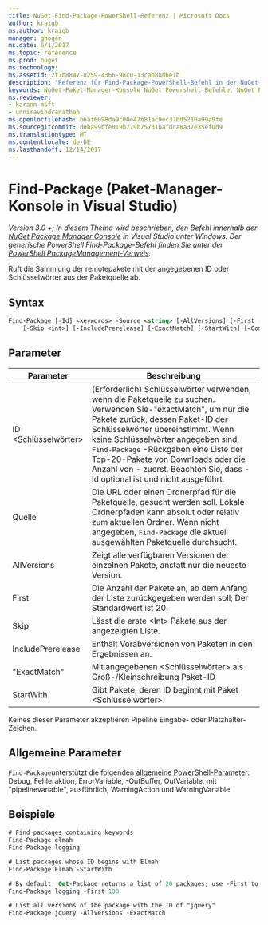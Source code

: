 ```yaml
---
title: NuGet-Find-Package-PowerShell-Referenz | Microsoft Docs
author: kraigb
ms.author: kraigb
manager: ghogen
ms.date: 6/1/2017
ms.topic: reference
ms.prod: nuget
ms.technology: 
ms.assetid: 2f7b8847-8259-4366-98c0-13cab88d6e1b
description: "Referenz für Find-Package-PowerShell-Befehl in der NuGet-Paket-Manager-Konsole in Visual Studio."
keywords: NuGet-Paket-Manager-Konsole NuGet Powershell-Befehle, NuGet Powershell-Referenz, Find-Package
ms.reviewer:
- karann-msft
- unniravindranathan
ms.openlocfilehash: b6af6098da9c00e47b81ac9ec37bd5210a99a9fe
ms.sourcegitcommit: d0ba99bfe019b779b75731bafdca8a37e35ef0d9
ms.translationtype: MT
ms.contentlocale: de-DE
ms.lasthandoff: 12/14/2017
---
```

# <a name="find-package-package-manager-console-in-visual-studio"></a>Find-Package (Paket-Manager-Konsole in Visual Studio)

*Version 3.0 +; In diesem Thema wird beschrieben, den Befehl innerhalb der [NuGet Package Manager Console](Package-Manager-Console.md) in Visual Studio unter Windows. Der generische PowerShell Find-Package-Befehl finden Sie unter der [PowerShell PackageManagement-Verweis](https://docs.microsoft.com/powershell/module/packagemanagement/?view=powershell-6).*

Ruft die Sammlung der remotepakete mit der angegebenen ID oder Schlüsselwörter aus der Paketquelle ab.

## <a name="syntax"></a>Syntax

```ps
Find-Package [-Id] <keywords> -Source <string> [-AllVersions] [-First [<int>]]
    [-Skip <int>] [-IncludePrerelease] [-ExactMatch] [-StartWith] [<CommonParameters>]
```

## <a name="parameters"></a>Parameter

| Parameter | Beschreibung |
| --- | --- |
| ID &lt;Schlüsselwörter&gt; | (Erforderlich) Schlüsselwörter verwenden, wenn die Paketquelle zu suchen. Verwenden Sie-"exactMatch", um nur die Pakete zurück, dessen Paket-ID der Schlüsselwörter übereinstimmt. Wenn keine Schlüsselwörter angegeben sind, `Find-Package` -Rückgaben eine Liste der Top-20-Pakete von Downloads oder die Anzahl von - zuerst. Beachten Sie, dass - Id optional ist und nicht ausgeführt. |
| Quelle | Die URL oder einen Ordnerpfad für die Paketquelle, gesucht werden soll. Lokale Ordnerpfaden kann absolut oder relativ zum aktuellen Ordner. Wenn nicht angegeben, `Find-Package` die aktuell ausgewählten Paketquelle durchsucht. |
| AllVersions | Zeigt alle verfügbaren Versionen der einzelnen Pakete, anstatt nur die neueste Version. |
| First | Die Anzahl der Pakete an, ab dem Anfang der Liste zurückgegeben werden soll; Der Standardwert ist 20. |
| Skip | Lässt die erste &lt;Int&gt; Pakete aus der angezeigten Liste.  |
| IncludePrerelease | Enthält Vorabversionen von Paketen in den Ergebnissen an. |
| "ExactMatch" | Mit angegebenen &lt;Schlüsselwörter&gt; als Groß-/Kleinschreibung Paket-ID |
| StartWith | Gibt Pakete, deren ID beginnt mit Paket &lt;Schlüsselwörter&gt;. |

Keines dieser Parameter akzeptieren Pipeline Eingabe- oder Platzhalter-Zeichen.

## <a name="common-parameters"></a>Allgemeine Parameter

`Find-Package`unterstützt die folgenden [allgemeine PowerShell-Parameter](http://go.microsoft.com/fwlink/?LinkID=113216): Debug, Fehleraktion, ErrorVariable, -OutBuffer, OutVariable, mit "pipelinevariable", ausführlich, WarningAction und WarningVariable.

## <a name="examples"></a>Beispiele

```ps
# Find packages containing keywords
Find-Package elmah
Find-Package logging

# List packages whose ID begins with Elmah
Find-Package Elmah -StartWith

# By default, Get-Package returns a list of 20 packages; use -First to show more
Find-Package logging -First 100

# List all versions of the package with the ID of "jquery"
Find-Package jquery -AllVersions -ExactMatch
```
